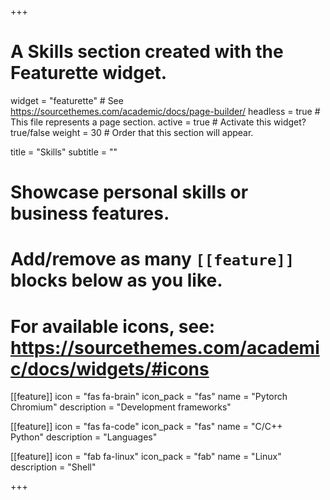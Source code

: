 +++
# A Skills section created with the Featurette widget.
widget = "featurette"  # See https://sourcethemes.com/academic/docs/page-builder/
headless = true  # This file represents a page section.
active = true  # Activate this widget? true/false
weight = 30  # Order that this section will appear.

title = "Skills"
subtitle = ""

# Showcase personal skills or business features.
# 
# Add/remove as many `[[feature]]` blocks below as you like.
# 
# For available icons, see: https://sourcethemes.com/academic/docs/widgets/#icons

[[feature]]
  icon = "fas fa-brain"
  icon_pack = "fas"
  name = "Pytorch <br/> Chromium"
  description = "Development frameworks"
  
[[feature]]
  icon = "fas fa-code"
  icon_pack = "fas"
  name = "C/C++ <br/> Python"
  description = "Languages"  
  
[[feature]]
  icon = "fab fa-linux"
  icon_pack = "fab"
  name = "Linux"
  description = "Shell"

+++

